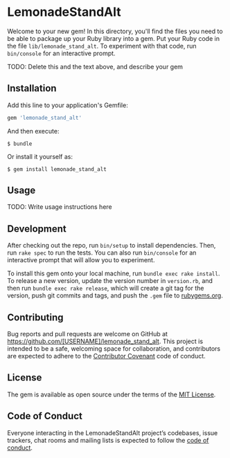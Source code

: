 # LemonadeStandAlt

Welcome to your new gem! In this directory, you'll find the files you need to be able to package up your Ruby library into a gem. Put your Ruby code in the file `lib/lemonade_stand_alt`. To experiment with that code, run `bin/console` for an interactive prompt.

TODO: Delete this and the text above, and describe your gem

## Installation

Add this line to your application's Gemfile:

```ruby
gem 'lemonade_stand_alt'
```

And then execute:

    $ bundle

Or install it yourself as:

    $ gem install lemonade_stand_alt

## Usage

TODO: Write usage instructions here

## Development

After checking out the repo, run `bin/setup` to install dependencies. Then, run `rake spec` to run the tests. You can also run `bin/console` for an interactive prompt that will allow you to experiment.

To install this gem onto your local machine, run `bundle exec rake install`. To release a new version, update the version number in `version.rb`, and then run `bundle exec rake release`, which will create a git tag for the version, push git commits and tags, and push the `.gem` file to [rubygems.org](https://rubygems.org).

## Contributing

Bug reports and pull requests are welcome on GitHub at https://github.com/[USERNAME]/lemonade_stand_alt. This project is intended to be a safe, welcoming space for collaboration, and contributors are expected to adhere to the [Contributor Covenant](http://contributor-covenant.org) code of conduct.

## License

The gem is available as open source under the terms of the [MIT License](https://opensource.org/licenses/MIT).

## Code of Conduct

Everyone interacting in the LemonadeStandAlt project’s codebases, issue trackers, chat rooms and mailing lists is expected to follow the [code of conduct](https://github.com/[USERNAME]/lemonade_stand_alt/blob/master/CODE_OF_CONDUCT.md).
